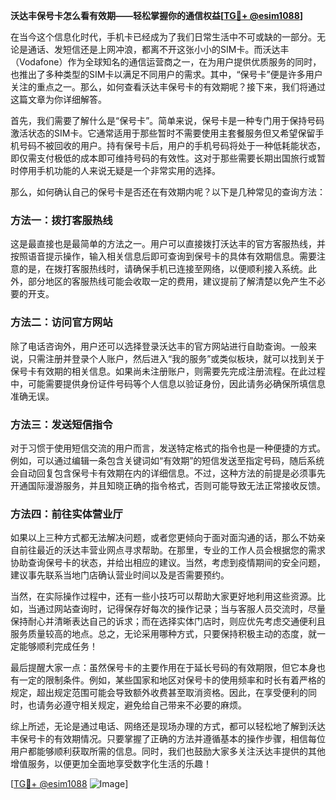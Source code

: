 **沃达丰保号卡怎么看有效期——轻松掌握你的通信权益[[TG💪+ @esim1088](https://t.me/s/esim1088)]**

在当今这个信息化时代，手机卡已经成为了我们日常生活中不可或缺的一部分。无论是通话、发短信还是上网冲浪，都离不开这张小小的SIM卡。而沃达丰（Vodafone）作为全球知名的通信运营商之一，在为用户提供优质服务的同时，也推出了多种类型的SIM卡以满足不同用户的需求。其中，“保号卡”便是许多用户关注的重点之一。那么，如何查看沃达丰保号卡的有效期呢？接下来，我们将通过这篇文章为你详细解答。

首先，我们需要了解什么是“保号卡”。简单来说，保号卡是一种专门用于保持号码激活状态的SIM卡。它通常适用于那些暂时不需要使用主套餐服务但又希望保留手机号码不被回收的用户。持有保号卡后，用户的手机号码将处于一种低耗能状态，即仅需支付极低的成本即可维持号码的有效性。这对于那些需要长期出国旅行或暂时停用手机功能的人来说无疑是一个非常实用的选择。

那么，如何确认自己的保号卡是否还在有效期内呢？以下是几种常见的查询方法：

### 方法一：拨打客服热线
这是最直接也是最简单的方法之一。用户可以直接拨打沃达丰的官方客服热线，并按照语音提示操作，输入相关信息后即可查询到保号卡的具体有效期信息。需要注意的是，在拨打客服热线时，请确保手机已连接至网络，以便顺利接入系统。此外，部分地区的客服热线可能会收取一定的费用，建议提前了解清楚以免产生不必要的开支。

### 方法二：访问官方网站
除了电话咨询外，用户还可以选择登录沃达丰的官方网站进行自助查询。一般来说，只需注册并登录个人账户，然后进入“我的服务”或类似板块，就可以找到关于保号卡有效期的相关信息。如果尚未注册账户，则需要先完成注册流程。在此过程中，可能需要提供身份证件号码等个人信息以验证身份，因此请务必确保所填信息准确无误。

### 方法三：发送短信指令
对于习惯于使用短信交流的用户而言，发送特定格式的指令也是一种便捷的方式。例如，可以通过编辑一条包含关键词如“有效期”的短信发送至指定号码，随后系统会自动回复包含保号卡有效期在内的详细信息。不过，这种方法的前提是必须事先开通国际漫游服务，并且知晓正确的指令格式，否则可能导致无法正常接收反馈。

### 方法四：前往实体营业厅
如果以上三种方式都无法解决问题，或者您更倾向于面对面沟通的话，那么不妨亲自前往最近的沃达丰营业网点寻求帮助。在那里，专业的工作人员会根据您的需求协助查询保号卡的状态，并给出相应的建议。当然，考虑到疫情期间的安全问题，建议事先联系当地门店确认营业时间以及是否需要预约。

当然，在实际操作过程中，还有一些小技巧可以帮助大家更好地利用这些资源。比如，当通过网站查询时，记得保存好每次的操作记录；当与客服人员交流时，尽量保持耐心并清晰表达自己的诉求；而在选择实体门店时，则应优先考虑交通便利且服务质量较高的地点。总之，无论采用哪种方式，只要保持积极主动的态度，就一定能够顺利完成任务！

最后提醒大家一点：虽然保号卡的主要作用在于延长号码的有效期限，但它本身也有一定的限制条件。例如，某些国家和地区对保号卡的使用频率和时长有着严格的规定，超出规定范围可能会导致额外收费甚至取消资格。因此，在享受便利的同时，也请务必遵守相关规定，避免给自己带来不必要的麻烦。

综上所述，无论是通过电话、网络还是现场办理的方式，都可以轻松地了解到沃达丰保号卡的有效期情况。只要掌握了正确的方法并遵循基本的操作步骤，相信每位用户都能够顺利获取所需的信息。同时，我们也鼓励大家多关注沃达丰提供的其他增值服务，以便更加全面地享受数字化生活的乐趣！

[[TG💪+ @esim1088](https://t.me/s/esim1088) ![Image](https://i.postimg.cc/4NQfJmqS/Snipaste-2025-05-13-00-14-12.png)]